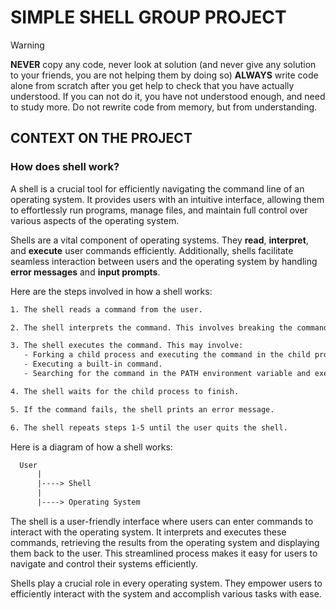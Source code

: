 # SIMPLE SHELL GROUP PROJECT
> [!WARNING]
> **NEVER** copy any code, never look at solution (and never give any solution to your friends, you are not helping them by doing so)
> **ALWAYS** write code alone from scratch after you get help to check that you have actually understood. If you can not do it, you have not understood enough, and need to study more. Do not rewrite code from memory, but from understanding.

## CONTEXT ON THE PROJECT


### How does shell work?
A shell is a crucial tool for efficiently navigating the command line of an operating system. It provides users with an intuitive interface, allowing them to effortlessly run programs, manage files, and maintain full control over various aspects of the operating system.

Shells are a vital component of operating systems. They **read**, **interpret**, and **execute** user commands efficiently. Additionally, shells facilitate seamless interaction between users and the operating system by handling **error messages** and **input prompts**.

Here are the steps involved in how a shell works:
```txt
1. The shell reads a command from the user.

2. The shell interprets the command. This involves breaking the command down into its individual components, such as the command name, arguments, and options.

3. The shell executes the command. This may involve:
   - Forking a child process and executing the command in the child process.
   - Executing a built-in command.
   - Searching for the command in the PATH environment variable and executing it.

4. The shell waits for the child process to finish.

5. If the command fails, the shell prints an error message.

6. The shell repeats steps 1-5 until the user quits the shell.
```

Here is a diagram of how a shell works:
```txt
  User
      |
      |----> Shell
      |
      |----> Operating System
```

The shell is a user-friendly interface where users can enter commands to interact with the operating system. It interprets and executes these commands, retrieving the results from the operating system and displaying them back to the user. This streamlined process makes it easy for users to navigate and control their systems efficiently.

Shells play a crucial role in every operating system. They empower users to efficiently interact with the system and accomplish various tasks with ease.
